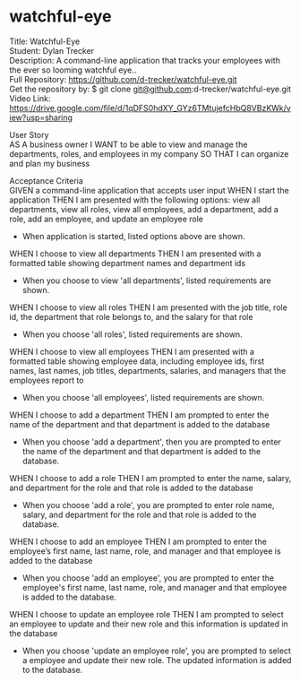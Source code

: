 # watchful-eye

Title: Watchful-Eye</br>
Student: Dylan Trecker</br>
Description: A command-line application that tracks your employees with the ever so looming watchful eye..</br>
Full Repository: https://github.com/d-trecker/watchful-eye.git</br>
Get the repository by: $ git clone git@github.com:d-trecker/watchful-eye.git </br>
Video Link: https://drive.google.com/file/d/1qDFS0hdXY_GYz6TMtujefcHbQ8VBzKWk/view?usp=sharing </br>

User Story</br>
AS A business owner
I WANT to be able to view and manage the departments, roles, and employees in my company
SO THAT I can organize and plan my business

Acceptance Criteria</br>
GIVEN a command-line application that accepts user input
WHEN I start the application
THEN I am presented with the following options: view all departments, view all roles, view all employees, add a department, add a role, add an employee, and update an employee role

- When application is started, listed options above are shown.

WHEN I choose to view all departments
THEN I am presented with a formatted table showing department names and department ids

- When you choose to view 'all departments', listed requirements are shown. 

WHEN I choose to view all roles
THEN I am presented with the job title, role id, the department that role belongs to, and the salary for that role

- When you choose 'all roles', listed requirements are shown. 

WHEN I choose to view all employees
THEN I am presented with a formatted table showing employee data, including employee ids, first names, last names, job titles, departments, salaries, and managers that the employees report to

- When you choose 'all employees', listed requirements are shown. 

WHEN I choose to add a department
THEN I am prompted to enter the name of the department and that department is added to the database

- When you choose 'add a department', then you are prompted to enter the name of the department and that department is added to the database. 

WHEN I choose to add a role
THEN I am prompted to enter the name, salary, and department for the role and that role is added to the database

- When you choose 'add a role', you are prompted to enter role name, salary, and department for the role and that role is added to the database. 

WHEN I choose to add an employee
THEN I am prompted to enter the employee’s first name, last name, role, and manager and that employee is added to the database

- When you choose 'add an employee', you are prompted to enter the employee's first name, last name, role, and manager and that employee is added to the database.

WHEN I choose to update an employee role
THEN I am prompted to select an employee to update and their new role and this information is updated in the database 

- When you choose 'update an employee role', you are prompted to select a employee and update their new role. The updated information is added to the database. 
